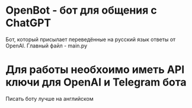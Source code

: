 # OpenBot - бот для общения с ChatGPT
Бот, который присылает переведённые на русский язык ответы от OpenAI.
Главный файл - main.py
# Для работы необхоимо иметь API ключи для OpenAI и Telegram бота
Писать боту лучше на английском
